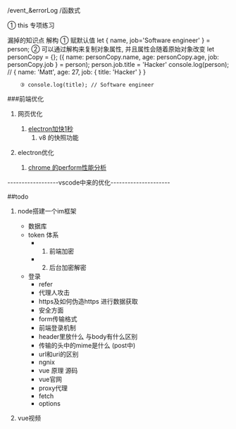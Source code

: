 /event_&errorLog
/函数式


① this 专项练习


漏掉的知识点
    解构
        ① 赋默认值
            let { name, job='Software engineer' } = person; 
        ② 可以通过解构来复制对象属性, 并且属性会随着原始对象改变
            let personCopy = {};
            ({ name: personCopy.name, age: personCopy.age, job: personCopy.job } = person);
            person.job.title = 'Hacker' 
            console.log(person); //  { name: 'Matt', age: 27, job: { title: 'Hacker' } }
        
        ③ console.log(title); // Software engineer


###前端优化

1. 网页优化
    1. [electron加快1秒](https://blog.inkdrop.info/how-to-make-your-electron-app-launch-1000ms-faster-32ce1e0bb52c)
        1. v8 的快照功能

2. electron优化
    1. [chrome 的perform性能分析](https://developers.google.com/web/tools/chrome-devtools/evaluate-performance)


------------------vscode中来的优化---------------------



##todo

1. node搭建一个im框架
    - 数据库
    - token 体系
        - 1. 前端加密
        - 2. 后台加密解密
    - 登录
        - refer
        - 代理人攻击
        - https及如何伪造https 进行数据获取
        - 安全方面
        - form传输格式
        - 前端登录机制
        - header里放什么 与body有什么区别
        - 传输的头中的mime是什么 (post中)
        - url和uri的区别
        - ngnix
        - vue 原理 源码
        - vue官网
        - proxy代理
        - fetch
        - options

2. vue视频









        
